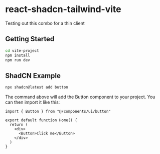 # react-shadcn-tailwind-vite
Testing out this combo for a thin client

## Getting Started

```sh
cd vite-project
npm install
npm run dev
```

## ShadCN Example

```sh
npx shadcn@latest add button
```

The command above will add the Button component to your project. You can then import it like this:

```
import { Button } from "@/components/ui/button"
 
export default function Home() {
  return (
    <div>
      <Button>Click me</Button>
    </div>
  )
}
```
